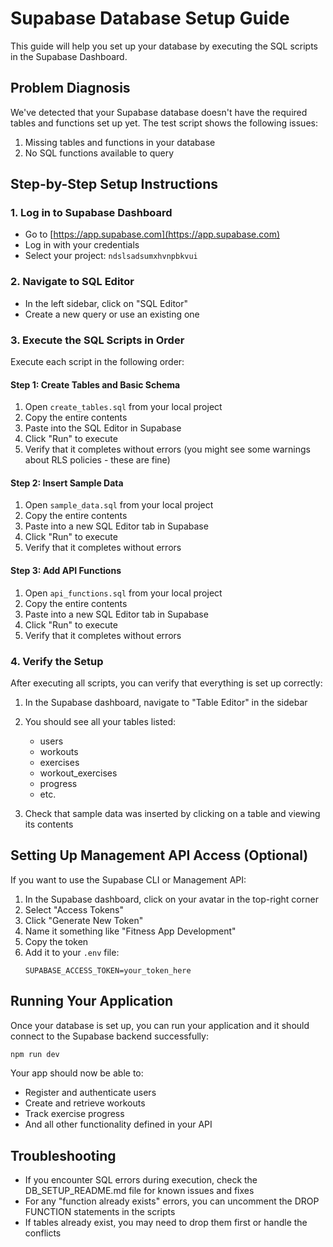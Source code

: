 # Supabase Database Setup Guide

This guide will help you set up your database by executing the SQL scripts in the Supabase Dashboard.

## Problem Diagnosis

We've detected that your Supabase database doesn't have the required tables and functions set up yet. The test script shows the following issues:

1. Missing tables and functions in your database
2. No SQL functions available to query

## Step-by-Step Setup Instructions

### 1. Log in to Supabase Dashboard

- Go to [https://app.supabase.com](https://app.supabase.com)
- Log in with your credentials
- Select your project: `ndslsadsumxhvnpbkvui`

### 2. Navigate to SQL Editor

- In the left sidebar, click on "SQL Editor"
- Create a new query or use an existing one

### 3. Execute the SQL Scripts in Order

Execute each script in the following order:

#### Step 1: Create Tables and Basic Schema

1. Open `create_tables.sql` from your local project
2. Copy the entire contents
3. Paste into the SQL Editor in Supabase
4. Click "Run" to execute
5. Verify that it completes without errors (you might see some warnings about RLS policies - these are fine)

#### Step 2: Insert Sample Data

1. Open `sample_data.sql` from your local project
2. Copy the entire contents
3. Paste into a new SQL Editor tab in Supabase
4. Click "Run" to execute
5. Verify that it completes without errors

#### Step 3: Add API Functions

1. Open `api_functions.sql` from your local project
2. Copy the entire contents
3. Paste into a new SQL Editor tab in Supabase
4. Click "Run" to execute
5. Verify that it completes without errors

### 4. Verify the Setup

After executing all scripts, you can verify that everything is set up correctly:

1. In the Supabase dashboard, navigate to "Table Editor" in the sidebar
2. You should see all your tables listed:
   - users
   - workouts
   - exercises
   - workout_exercises
   - progress
   - etc.

3. Check that sample data was inserted by clicking on a table and viewing its contents

## Setting Up Management API Access (Optional)

If you want to use the Supabase CLI or Management API:

1. In the Supabase dashboard, click on your avatar in the top-right corner
2. Select "Access Tokens"
3. Click "Generate New Token"
4. Name it something like "Fitness App Development"
5. Copy the token
6. Add it to your `.env` file:
   ```
   SUPABASE_ACCESS_TOKEN=your_token_here
   ```

## Running Your Application

Once your database is set up, you can run your application and it should connect to the Supabase backend successfully:

```bash
npm run dev
```

Your app should now be able to:
- Register and authenticate users
- Create and retrieve workouts
- Track exercise progress
- And all other functionality defined in your API

## Troubleshooting

- If you encounter SQL errors during execution, check the DB_SETUP_README.md file for known issues and fixes
- For any "function already exists" errors, you can uncomment the DROP FUNCTION statements in the scripts
- If tables already exist, you may need to drop them first or handle the conflicts 